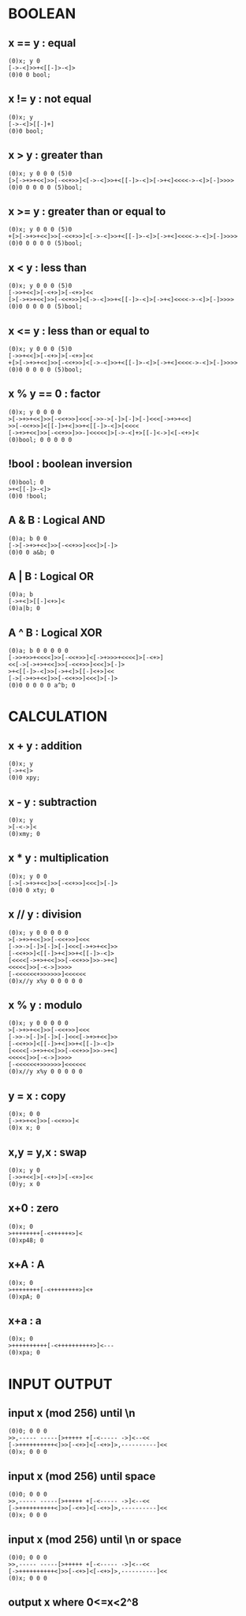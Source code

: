 # BOOLEAN
## x == y : equal
```brainfuck
(0)x; y 0
[->-<]>>+<[[-]>-<]>
(0)0 0 bool;
```

## x != y : not equal
```brainfuck
(0)x; y
[->-<]>[[-]+]
(0)0 bool;
```

## x > y : greater than
```brainfuck
(0)x; y 0 0 0 (5)0
[>[->+>+<<]>>[-<<+>>]<[->-<]>>+<[[-]>-<]>[->+<]<<<<->-<]>[-]>>>>
(0)0 0 0 0 0 (5)bool;
```

## x >= y : greater than or equal to
```brainfuck
(0)x; y 0 0 0 (5)0
+[>[->+>+<<]>>[-<<+>>]<[->-<]>>+<[[-]>-<]>[->+<]<<<<->-<]>[-]>>>>
(0)0 0 0 0 0 (5)bool;

```

## x < y : less than
```brainfuck
(0)x; y 0 0 0 (5)0
[->>+<<]>[-<+>]>[-<+>]<<
[>[->+>+<<]>>[-<<+>>]<[->-<]>>+<[[-]>-<]>[->+<]<<<<->-<]>[-]>>>>
(0)0 0 0 0 0 (5)bool;
```

## x <= y : less than or equal to
```brainfuck
(0)x; y 0 0 0 (5)0
[->>+<<]>[-<+>]>[-<+>]<<
+[>[->+>+<<]>>[-<<+>>]<[->-<]>>+<[[-]>-<]>[->+<]<<<<->-<]>[-]>>>>
(0)0 0 0 0 0 (5)bool;
```

## x % y == 0 : factor
```brainfuck
(0)x; y 0 0 0 0
>[->+>+<<]>>[-<<+>>]<<<[->>->[-]>[-]>[-]<<<[->+>+<<]
>>[-<<+>>]<[[-]>+<]>>+<[[-]>-<]>[<<<<
[->+>+<<]>>[-<<+>>]>>-]<<<<<]>[->-<]+>[[-]<->]<[-<+>]<
(0)bool; 0 0 0 0 0
```

## !bool : boolean inversion
```brainfuck
(0)bool; 0
>+<[[-]>-<]>
(0)0 !bool;
```

## A & B : Logical AND
```brainfuck
(0)a; b 0 0
[->[->+>+<<]>>[-<<+>>]<<<]>[-]>
(0)0 0 a&b; 0
```
## A | B : Logical OR
```brainfuck
(0)a; b
[->+<]>[[-]<+>]<
(0)a|b; 0
```

## A ^ B : Logical XOR
```brainfuck
(0)a; b 0 0 0 0 0
[->>+>>+<<<<]>>[-<<+>>]<[->+>>>+<<<<]>[-<+>]
<<[->[->+>+<<]>>[-<<+>>]<<<]>[-]>
>+<[[-]>-<]>>[->+<]>[[-]<+>]<<
[->[->+>+<<]>>[-<<+>>]<<<]>[-]>
(0)0 0 0 0 0 a^b; 0
```


# CALCULATION
## x + y : addition
```brainfuck
(0)x; y
[->+<]>
(0)0 xpy;
```

## x - y : subtraction
```brainfuck
(0)x; y
>[-<->]<
(0)xmy; 0
```

## x * y : multiplication
```brainfuck
(0)x; y 0 0
[->[->+>+<<]>>[-<<+>>]<<<]>[-]>
(0)0 0 xty; 0
```

## x // y : division
```brainfuck
(0)x; y 0 0 0 0 0
>[->+>+<<]>>[-<<+>>]<<<
[->>->[-]>[-]>[-]<<<[->+>+<<]>>
[-<<+>>]<[[-]>+<]>>+<[[-]>-<]>
[<<<<[->+>+<<]>>[-<<+>>]>>->+<]
<<<<<]>>[-<->]>>>>
[-<<<<<<+>>>>>>]<<<<<<
(0)x//y x%y 0 0 0 0 0
```

## x % y : modulo
```brainfuck
(0)x; y 0 0 0 0 0
>[->+>+<<]>>[-<<+>>]<<<
[->>->[-]>[-]>[-]<<<[->+>+<<]>>
[-<<+>>]<[[-]>+<]>>+<[[-]>-<]>
[<<<<[->+>+<<]>>[-<<+>>]>>->+<]
<<<<<]>>[-<->]>>>>
[-<<<<<<+>>>>>>]<<<<<<
(0)x//y x%y 0 0 0 0 0
```

## y = x : copy
```brainfuck
(0)x; 0 0
[->+>+<<]>>[-<<+>>]<
(0)x x; 0
```

## x,y = y,x : swap
```brainfuck
(0)x; y 0
[->>+<<]>[-<+>]>[-<+>]<<
(0)y; x 0
```

## x+0 : zero
```brainfuck
(0)x; 0
>++++++++[-<++++++>]<
(0)xp48; 0
```

## x+A : A
```brainfuck
(0)x; 0
>++++++++[-<++++++++>]<+
(0)xpA; 0
```

## x+a : a
```brainfuck
(0)x; 0
>++++++++++[-<++++++++++>]<---
(0)xpa; 0
```


# INPUT OUTPUT
## input x (mod 256) until \n 
```brainfuck
(0)0; 0 0 0
>>,----- -----[>+++++ +[-<----- ->]<--<<
[->++++++++++<]>>[-<+>]<[-<+>]>,----------]<<
(0)x; 0 0 0
```

## input x (mod 256) until space 
```brainfuck
(0)0; 0 0 0
>>,----- -----[>+++++ +[-<----- ->]<--<<
[->++++++++++<]>>[-<+>]<[-<+>]>,----------]<<
(0)x; 0 0 0
```

## input x (mod 256) until \n or space
```brainfuck
(0)0; 0 0 0
>>,----- -----[>+++++ +[-<----- ->]<--<<
[->++++++++++<]>>[-<+>]<[-<+>]>,----------]<<
(0)x; 0 0 0
```

## output x where 0<=x<2^8
```brainfuck
```
